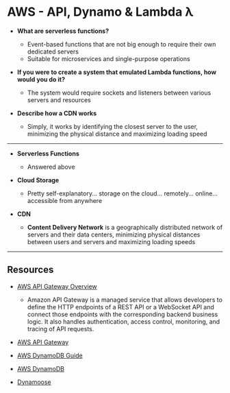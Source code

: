 # AWS - API, Dynamo & Lambda λ

- **What are serverless functions?**
  - Event-based functions that are not big enough to require their own dedicated servers
  - Suitable for microservices and single-purpose operations

- **If you were to create a system that emulated Lambda functions, how would you do it?**
  - The system would require sockets and listeners between various servers and resources

- **Describe how a CDN works**
  - Simply, it works by identifying the closest server to the user, minimizing the physical distance and maximizing loading speed 


---

- **Serverless Functions**
  - Answered above

- **Cloud Storage**
  - Pretty self-explanatory... storage on the cloud... remotely... online... accessible from anywhere

- **CDN**
  - **Content Delivery Network** is a geographically distributed network of servers and their data centers, minimizing physical distances between users and servers and maximizing loading speeds  


---

## Resources

- [AWS API Gateway Overview](https://www.serverless.com/amazon-api-gateway)
  - Amazon API Gateway is a managed service that allows developers to define the HTTP endpoints of a REST API or a WebSocket API and connect those endpoints with the corresponding backend business logic. It also handles authentication, access control, monitoring, and tracing of API requests.

- [AWS API Gateway](https://aws.amazon.com/api-gateway/)

- [AWS DynamoDB Guide](https://www.dynamodbguide.com/what-is-dynamo-db/)

- [AWS DynamoDB](https://aws.amazon.com/dynamodb/)

- [Dynamoose](https://dynamoosejs.com/getting_started/Introduction/)
